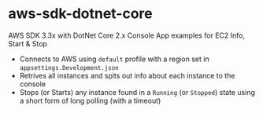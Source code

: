 # aws-sdk-dotnet-core
AWS SDK 3.3x with DotNet Core 2.x Console App examples for EC2 Info, Start &amp; Stop

- Connects to AWS using `default` profile with a region set in `appsettings.Development.json`
- Retrives all instances and spits out info about each instance to the console
- Stops (or Starts) any instance found in a `Running` (or `Stopped`) state using a short form of long polling (with a timeout)

